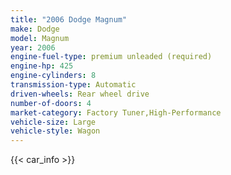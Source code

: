 ```yaml
---
title: "2006 Dodge Magnum"
make: Dodge
model: Magnum
year: 2006
engine-fuel-type: premium unleaded (required)
engine-hp: 425
engine-cylinders: 8
transmission-type: Automatic
driven-wheels: Rear wheel drive
number-of-doors: 4
market-category: Factory Tuner,High-Performance
vehicle-size: Large
vehicle-style: Wagon
---
```


{{< car_info >}}

